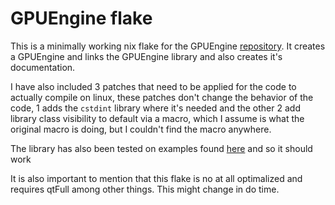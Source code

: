 # GPUEngine flake

This is a minimally working nix flake for the GPUEngine [repository](https://github.com/Rendering-FIT/GPUEngine).
It creates a GPUEngine and links the GPUEngine library and also creates it's documentation.

I have also included 3 patches that need to be applied for the code to actually compile on linux, these patches don't change
the behavior of the code, 1 adds the `cstdint` library where it's needed and the other 2 add library class visibility to default via a macro,
which I assume is what the original macro is doing, but I couldn't find the macro anywhere.

The library has also been tested on examples found [here](https://github.com/forry/GPUEngine-examples) and so it should work

It is also important to mention that this flake is no at all optimalized and requires qtFull among other things. This might change in
do time.
